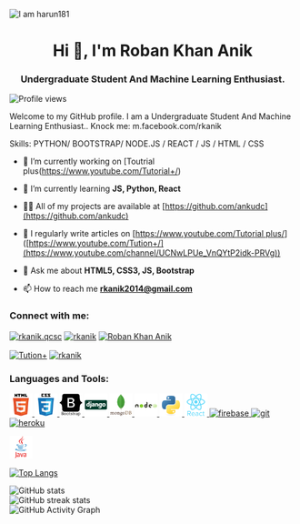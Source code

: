 ![I am harun181](https://www.netpremacy.com/wp-content/uploads/2020/09/Machine-Learning-One-Pager-Graphic-Website-Banner.png)


<h1 align="center">Hi 👋, I'm Roban Khan Anik</h1>
<h3 align="center">Undergraduate Student And Machine Learning Enthusiast.</h3>

![Profile views](https://gpvc.arturio.dev/ankudc) 

Welcome to my GitHub profile. I am a Undergraduate Student And Machine Learning Enthusiast.. 
Knock me: m.facebook.com/rkanik

Skills: PYTHON/ BOOTSTRAP/ NODE.JS / REACT / JS / HTML / CSS
 

- 🔭 I’m currently working on [Toutrial plus(https://www.youtube.com/Tutorial+/)

- 🌱 I’m currently learning **JS, Python, React**

- 👨‍💻 All of my projects are available at [https://github.com/ankudc](https://github.com/ankudc)

- 📝 I regularly write articles on [[https://www.youtube.com/Tutorial plus/](https://www.youtube.com/channel/UCNwLPUe_VnQYtP2idk-PRVg)]([https://www.youtube.com/Tution+/](https://www.youtube.com/channel/UCNwLPUe_VnQYtP2idk-PRVg))

- 💬 Ask me about **HTML5, CSS3, JS, Bootstrap**

- 📫 How to reach me **rkanik2014@gmail.com**


<h3 align="left">Connect with me:</h3>
<p align="left">
<a href="https://fb.com/rkanik.qcsc" target="blank"><img align="center" src="https://raw.githubusercontent.com/rahuldkjain/github-profile-readme-generator/master/src/images/icons/Social/facebook.svg" alt="rkanik.qcsc" height="30" width="40" /></a>
<a href="https://twitter.com/rkanik" target="blank"><img align="center" src="https://raw.githubusercontent.com/rahuldkjain/github-profile-readme-generator/master/src/images/icons/Social/twitter.svg" alt="rkanik" height="30" width="40" /></a>
<a href="https://linkedin.com/in/Roban Khan Anik" target="blank"><img align="center" src="https://raw.githubusercontent.com/rahuldkjain/github-profile-readme-generator/master/src/images/icons/Social/linked-in-alt.svg" alt="Roban Khan Anik" height="30" width="40" /></a>

<a href="https://www.youtube.com/c/Tution+" target="blank"><img align="center" src="https://raw.githubusercontent.com/rahuldkjain/github-profile-readme-generator/master/src/images/icons/Social/youtube.svg" alt="Tution+" height="30" width="40" /></a>
<a href="https://instagram.com/rkanik" target="blank"><img align="center" src="https://raw.githubusercontent.com/rahuldkjain/github-profile-readme-generator/master/src/images/icons/Social/instagram.svg" alt="rkanik" height="30" width="40" /></a>


</p>

<h3 align="left">Languages and Tools:</h3>
<p align="left"> 
<a href="https://www.w3.org/html/" target="_blank"> <img src="https://raw.githubusercontent.com/devicons/devicon/master/icons/html5/html5-original-wordmark.svg" alt="html5" width="40" height="40"/> </a> 
<a href="https://www.w3schools.com/css/" target="_blank"> <img src="https://raw.githubusercontent.com/devicons/devicon/master/icons/css3/css3-original-wordmark.svg" alt="css3" width="40" height="40"/> </a>
<a href="https://getbootstrap.com" target="_blank"> <img src="https://raw.githubusercontent.com/devicons/devicon/master/icons/bootstrap/bootstrap-plain-wordmark.svg" alt="bootstrap" width="40" height="40"/> </a> 
<a href="https://www.djangoproject.com/" target="_blank"> <img src="https://raw.githubusercontent.com/devicons/devicon/master/icons/django/django-original.svg" alt="django" width="40" height="40"/> </a> 
<a href="https://www.mongodb.com/" target="_blank"> <img src="https://raw.githubusercontent.com/devicons/devicon/master/icons/mongodb/mongodb-original-wordmark.svg" alt="mongodb" width="40" height="40"/> </a> 
<a href="https://nodejs.org" target="_blank"> <img src="https://raw.githubusercontent.com/devicons/devicon/master/icons/nodejs/nodejs-original-wordmark.svg" alt="nodejs" width="40" height="40"/> </a>
<a href="https://www.python.org" target="_blank"> <img src="https://raw.githubusercontent.com/devicons/devicon/master/icons/python/python-original.svg" alt="python" width="40" height="40"/> </a> 
<a href="https://reactjs.org/" target="_blank"> <img src="https://raw.githubusercontent.com/devicons/devicon/master/icons/react/react-original-wordmark.svg" alt="react" width="40" height="40"/> </a> 
<a href="https://firebase.google.com/" target="_blank"> <img src="https://www.vectorlogo.zone/logos/firebase/firebase-icon.svg" alt="firebase" width="40" height="40"/> </a> 
<a href="https://git-scm.com/" target="_blank"> <img src="https://www.vectorlogo.zone/logos/git-scm/git-scm-icon.svg" alt="git" width="40" height="40"/> </a> 
<a href="https://heroku.com" target="_blank"> <img src="https://www.vectorlogo.zone/logos/heroku/heroku-icon.svg" alt="heroku" width="40" height="40"/> </a>
 
 <a href="https://www.w3schools.com/java/" target="_blank"> <img src="https://raw.githubusercontent.com/devicons/devicon/master/icons/java/java-original-wordmark.svg" alt="java" width="40" height="40"/> </a>

</p>

[![Top Langs](https://github-readme-stats.vercel.app/api/top-langs/?username=ankudc)](https://github.com/anuraghazra/github-readme-stats)

![GitHub stats](https://github-readme-stats.vercel.app/api?username=ankudc&show_icons=true)  
![GitHub streak stats](https://github-readme-streak-stats.herokuapp.com/?user=ankudc)  
![GitHub Activity Graph](https://activity-graph.herokuapp.com/graph?username=ankudc)  
